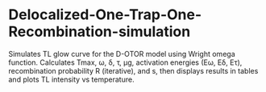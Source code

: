 # Delocalized-One-Trap-One-Recombination-simulation
Simulates TL glow curve for the D-OTOR model using Wright omega function. Calculates Tmax, ω, δ, τ, μg, activation energies (Eω, Eδ, Eτ), recombination probability R (iterative), and s, then displays results in tables and plots TL intensity vs temperature.
